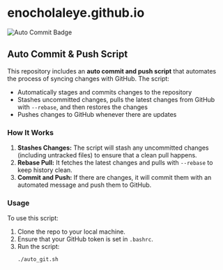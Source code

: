 # enocholaleye.github.io

![Auto Commit Badge](https://img.shields.io/badge/Auto--Commit--Script-Success-green)

## Auto Commit & Push Script

This repository includes an **auto commit and push script** that automates the process of syncing changes with GitHub. The script:

- Automatically stages and commits changes to the repository
- Stashes uncommitted changes, pulls the latest changes from GitHub with `--rebase`, and then restores the changes
- Pushes changes to GitHub whenever there are updates

### How It Works

1. **Stashes Changes:** The script will stash any uncommitted changes (including untracked files) to ensure that a clean pull happens.
2. **Rebase Pull:** It fetches the latest changes and pulls with `--rebase` to keep history clean.
3. **Commit and Push:** If there are changes, it will commit them with an automated message and push them to GitHub.

### Usage

To use this script:
1. Clone the repo to your local machine.
2. Ensure that your GitHub token is set in `.bashrc`.
3. Run the script:  
   ```bash
   ./auto_git.sh

